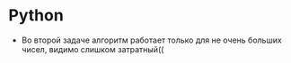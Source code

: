 # Python
* Во второй задаче алгоритм работает только для не очень больших чисел, видимо слишком затратный((
